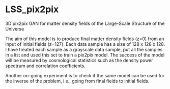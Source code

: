 # LSS_pix2pix
3D pix2pix GAN for matter density fields of the Large-Scale Structure of the Universe

The aim of this model is to produce final matter density fields (z=0) from an input of initial fields (z=127). Each data sample has a size of 128 x 128 x 128. 
I have treated each sample as a grayscale data sample, put all the samples in a list and used this set to train a pix2pix model.
The success of the model will be measured by cosmological statistics such as the density power spectrum and correlation coefficients. 

Another on-going experiment is to check if the same model can be used for the inverse of the problem, i.e., going from final fields to initial fields.





 
